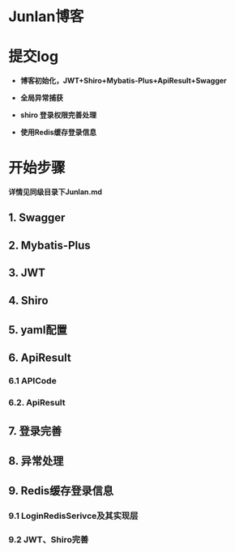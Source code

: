 # Junlan博客


# 提交log

- **博客初始化，JWT+Shiro+Mybatis-Plus+ApiResult+Swagger**

- **全局异常捕获**

- **shiro 登录权限完善处理**

- **使用Redis缓存登录信息**

  



# 开始步骤

**详情见同级目录下Junlan.md**

## 1. Swagger

## 2. Mybatis-Plus

## 3. JWT

## 4. Shiro

## 5. yaml配置

## 6. ApiResult

### 6.1 APICode

### 6.2. ApiResult

## 7. 登录完善

## 8. 异常处理

## 9. Redis缓存登录信息

### 9.1 LoginRedisSerivce及其实现层

### 9.2 JWT、Shiro完善